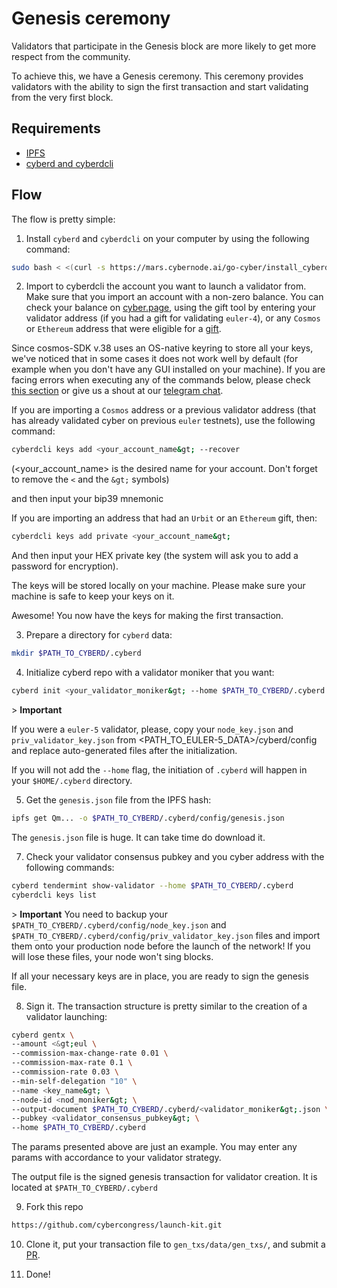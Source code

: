 # Genesis ceremony
 
 Validators that participate in the Genesis block are more likely to get more respect from the community.
 
To achieve this, we have a Genesis ceremony. This ceremony provides validators with the ability to sign the first transaction and start validating from the very first block. 
 
 ## Requirements
 
 - [IPFS](https://docs.ipfs.io/guides/guides/install/)
 - [cyberd and cyberdcli](https://github.com/cybercongress/go-cyber)
 
 ## Flow
 
 The flow is pretty simple:
 
 1. Install `cyberd` and `cyberdcli` on your computer by using the following command:
 
 ```bash
 sudo bash < <(curl -s https://mars.cybernode.ai/go-cyber/install_cyberdcli_v0.1.6.sh)
 ```
 
 2. Import to cyberdcli the account you want to launch a validator from. Make sure that you import an account with a non-zero balance. You can check your balance on [cyber.page](cyber.page), using the gift tool by entering your validator address (if you had a gift for validating `euler-4`), or any `Cosmos` or `Ethereum` address that were eligible for a [gift](https://github.com/cybercongress/congress/blob/master/ecosystem/Gift%20FAQ%20and%20general%20gift%20information.md).
 
 Since cosmos-SDK v.38 uses an OS-native keyring to store all your keys, we've noticed that in some cases it does not work well by default (for example when you don't have any GUI installed on your machine). If you are facing errors when executing any of the commands below, please check [this section](https://github.com/cybercongress/go-cyber/blob/0.1.6_run_out_of_docker/docs/run_validator.md#prepare-the-staking-address) or give us a shout at our [telegram chat](https://t.me/fuckgoogle).
 
 If you are importing a `Cosmos` address or a previous validator address (that has already validated cyber on previous `euler` testnets), use the following command:
 
 ```bash
 cyberdcli keys add <your_account_name&gt; --recover
 ```
 
 (<your_account_name&gt; is the desired name for your account. Don't forget to remove the `<` and the `&gt;` symbols)
 
 and then input your bip39 mnemonic
 
 If you are importing an address that had an `Urbit` or an `Ethereum` gift, then:
 
 ```bash
 cyberdcli keys add private <your_account_name&gt;
 ```
 
 And then input your HEX private key (the system will ask you to add a password for encryption).
 
 The keys will be stored locally on your machine. Please make sure your machine is safe to keep your keys on it.
 
 Awesome! You now have the keys for making the first transaction. 
 
 3. Prepare a directory for `cyberd` data:
 
 ```bash
 mkdir $PATH_TO_CYBERD/.cyberd
 ```
 
 4. Initialize cyberd repo with a validator moniker that you want:
 
 ```bash
 cyberd init <your_validator_moniker&gt; --home $PATH_TO_CYBERD/.cyberd
 ```
 
&gt; **Important**

If you were a `euler-5` validator, please, copy your `node_key.json` and `priv_validator_key.json` from <PATH_TO_EULER-5_DATA>/cyberd/config and replace auto-generated files after the initialization.

 If you will not add the `--home` flag, the initiation of `.cyberd` will happen in your `$HOME/.cyberd` directory. 
 
 5. Get the `genesis.json` file from the IPFS hash:
 
 ```bash
 ipfs get Qm... -o $PATH_TO_CYBERD/.cyberd/config/genesis.json
 ```
 
 The `genesis.json` file is huge. It can take time do download it.
 
 7. Check your validator consensus pubkey and you cyber address with the following commands:
 
 ```bash
 cyberd tendermint show-validator --home $PATH_TO_CYBERD/.cyberd
 cyberdcli keys list
 ```
 
 &gt; **Important**
 You need to backup your `$PATH_TO_CYBERD/.cyberd/config/node_key.json` and `$PATH_TO_CYBERD/.cyberd/config/priv_validator_key.json` files and import them onto your production node before the launch of the network! If you will lose these files, your node won't sing blocks. 
 
 If all your necessary keys are in place, you are ready to sign the genesis file.
 
 8. Sign it. The transaction structure is pretty similar to the creation of a validator launching:
 
 ```bash
 cyberd gentx \
 --amount <&gt;eul \
 --commission-max-change-rate 0.01 \
 --commission-max-rate 0.1 \
 --commission-rate 0.03 \
 --min-self-delegation "10" \
 --name <key_name&gt; \
 --node-id <nod_moniker&gt; \
 --output-document $PATH_TO_CYBERD/.cyberd/<validator_moniker&gt;.json \
 --pubkey <validator_consensus_pubkey&gt; \
 --home $PATH_TO_CYBERD/.cyberd
 ```
 
 The params presented above are just an example. You may enter any params with accordance to your validator strategy. 
 
 The output file is the signed genesis transaction for validator creation. It is located at `$PATH_TO_CYBERD/.cyberd`
 
 9. Fork this repo
 
 ```bash
 https://github.com/cybercongress/launch-kit.git
 ```
 
 10. Clone it, put your transaction file to `gen_txs/data/gen_txs/`, and submit a [PR](https://github.com/cybercongress/launch-kit/pulls). 
 
 11. Done! 
